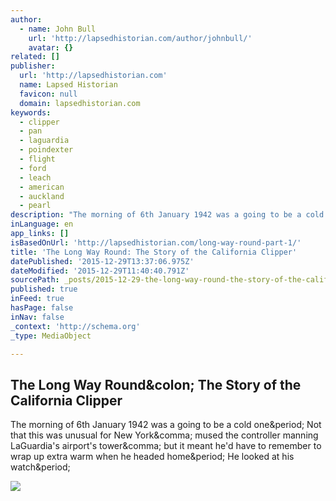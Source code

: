 ```yaml
---
author:
  - name: John Bull
    url: 'http://lapsedhistorian.com/author/johnbull/'
    avatar: {}
related: []
publisher:
  url: 'http://lapsedhistorian.com'
  name: Lapsed Historian
  favicon: null
  domain: lapsedhistorian.com
keywords:
  - clipper
  - pan
  - laguardia
  - poindexter
  - flight
  - ford
  - leach
  - american
  - auckland
  - pearl
description: "The morning of 6th January 1942 was a going to be a cold one. Not that this was unusual for New York, mused the controller manning LaGuardia's airport's tower, but it meant he'd have to remember to wrap up extra warm when he headed home. He looked at his watch."
inLanguage: en
app_links: []
isBasedOnUrl: 'http://lapsedhistorian.com/long-way-round-part-1/'
title: 'The Long Way Round: The Story of the California Clipper'
datePublished: '2015-12-29T13:37:06.975Z'
dateModified: '2015-12-29T11:40:40.791Z'
sourcePath: _posts/2015-12-29-the-long-way-round-the-story-of-the-california-clipper.md
published: true
inFeed: true
hasPage: false
inNav: false
_context: 'http://schema.org'
_type: MediaObject

---
```

<article style=""><h1>The Long Way Round&amp;colon; The Story of the California Clipper</h1><p>The morning of 6th January 1942 was a going to be a cold one&amp;period; Not that this was unusual for New York&amp;comma; mused the controller manning LaGuardia's airport's tower&amp;comma; but it meant he'd have to remember to wrap up extra warm when he headed home&amp;period; He looked at his watch&amp;period;</p><img src="http://files.lapsedhistorian.com/files/2014/08/clippercover_jxulqo.jpg" /></article>
